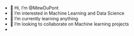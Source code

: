- 👋 Hi, I’m @MewDuPont
- 👀 I’m interested in Machine Learning and Data Science
- 🌱 I’m currently learning anything
- 💞️ I’m looking to collaborate on Machine learning projects
-

<!---
MewDuPont/MewDuPont is a ✨ special ✨ repository because its `README.md` (this file) appears on your GitHub profile.
You can click the Preview link to take a look at your changes.
--->
